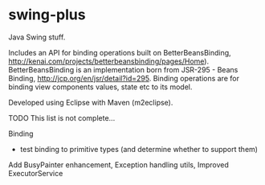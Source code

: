 swing-plus
==========

Java Swing stuff.

Includes an API for binding operations built on BetterBeansBinding, http://kenai.com/projects/betterbeansbinding/pages/Home).
BetterBeansBinding is an implementation born from JSR-295 - Beans Binding, http://jcp.org/en/jsr/detail?id=295.
Binding operations are for binding view components values, state etc to its model.


Developed using Eclipse with Maven (m2eclipse).

TODO
This list is not complete...

Binding
- test binding to primitive types (and determine whether to support them)

Add BusyPainter enhancement, Exception handling utils, Improved ExecutorService